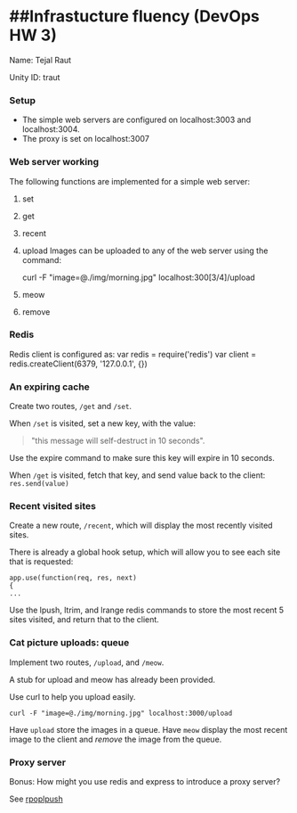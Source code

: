##Infrastucture fluency (DevOps HW 3)
=========================
Name: Tejal Raut

Unity ID: traut

### Setup

* The simple web servers are configured on localhost:3003 and localhost:3004.
* The proxy is set on localhost:3007

### Web server working

The following functions are implemented for a simple web server:

1. set


2. get


3. recent


4. upload
Images can be uploaded to any of the web server using the command:
	
	curl -F "image=@./img/morning.jpg" localhost:300[3/4]/upload

5. meow


6. remove


### Redis
Redis client is configured as:
	var redis = require('redis')
	var client = redis.createClient(6379, '127.0.0.1', {})

### An expiring cache

Create two routes, `/get` and `/set`.

When `/set` is visited, set a new key, with the value:
> "this message will self-destruct in 10 seconds".

Use the expire command to make sure this key will expire in 10 seconds.

When `/get` is visited, fetch that key, and send value back to the client: `res.send(value)` 


### Recent visited sites

Create a new route, `/recent`, which will display the most recently visited sites.

There is already a global hook setup, which will allow you to see each site that is requested:

	app.use(function(req, res, next) 
	{
	...

Use the lpush, ltrim, and lrange redis commands to store the most recent 5 sites visited, and return that to the client.

### Cat picture uploads: queue

Implement two routes, `/upload`, and `/meow`.
 
A stub for upload and meow has already been provided.

Use curl to help you upload easily.

	curl -F "image=@./img/morning.jpg" localhost:3000/upload

Have `upload` store the images in a queue.  Have `meow` display the most recent image to the client and *remove* the image from the queue.

### Proxy server

Bonus: How might you use redis and express to introduce a proxy server?

See [rpoplpush](http://redis.io/commands/rpoplpush)
